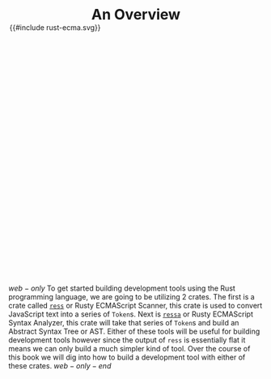 <h1 style="text-align: center;margin: 0;">An Overview</h1>
<div style="margin: auto;width:500px;height: 500px;">
{{#include rust-ecma.svg}}
</div>

$web-only$
To get started building development tools using the Rust programming language, we are going to be utilizing 2 crates. The first is a crate called [`ress`](https://github.com/FreeMasen/RESS) or Rusty ECMAScript Scanner, this crate is used to convert JavaScript text into a series of `Token`s. Next is [`ressa`](https://github.com/FreeMasen/RESSA) or Rusty ECMAScript Syntax Analyzer, this crate will take that series of `Token`s and build an Abstract Syntax Tree or AST. Either of these tools will be useful for building development tools however since the output of `ress` is essentially flat it means we can only build a much simpler kind of tool. Over the course of this book we will dig into how to build a development tool with either of these crates.
$web-only-end$